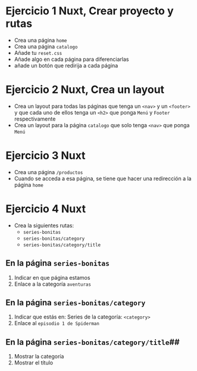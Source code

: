 # Ejercicio 1 Nuxt, Crear proyecto y rutas

- Crea una página `home`
- Crea una página `catalogo`
- Añade tu `reset.css`
- Añade algo en cada página para diferenciarlas
- añade un botón que redirija a cada página

# Ejercicio 2 Nuxt, Crea un layout

- Crea un layout para todas las páginas que tenga un `<nav>` y un `<footer>` y que cada uno de ellos tenga un `<h2>` que ponga `Menú` y `Footer` respectivamente
- Crea un layout para la página `catalogo` que solo tenga `<nav>` que ponga `Menú`

# Ejercicio 3 Nuxt

- Crea una página `/productos`
- Cuando se acceda a esa página, se tiene que hacer una redirección a la página `home`

# Ejercicio 4 Nuxt

- Crea la siguientes rutas:
  - `series-bonitas`
  - `series-bonitas/category`
  - `series-bonitas/category/title`

## En la página `series-bonitas`

1. Indicar en que página estamos
2. Enlace a la categoría `aventuras`

## En la página `series-bonitas/category`

1. Indicar que estás en: Series de la categoría: `<category>`
2. Enlace al `episodio 1 de Spiderman`

## En la página `series-bonitas/category/title`##

1. Mostrar la categoría
2. Mostrar el título

